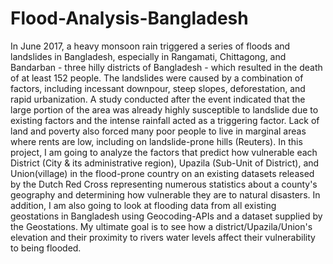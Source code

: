 # Flood-Analysis-Bangladesh

In June 2017, a heavy monsoon rain triggered a series of floods and landslides in Bangladesh, especially in Rangamati, Chittagong, and Bandarban - three hilly districts of Bangladesh - which resulted in the death of at least 152 people. The landslides were caused by a combination of factors, including incessant downpour, steep slopes, deforestation, and rapid urbanization. A study conducted after the event indicated that the large portion of the area was already highly susceptible to landslide due to existing factors and the intense rainfall acted as a triggering factor. Lack of land and poverty also forced many poor people to live in marginal areas where rents are low, including on landslide-prone hills (Reuters).
In this project, I am going to analyze the factors that predict how vulnerable each District (City & its administrative region), Upazila (Sub-Unit of District), and Union(village) in the flood-prone country on an existing datasets released by the Dutch Red Cross representing numerous statistics about a county's geography and determining how vulnerable they are to natural disasters. In addition, I am also going to look at flooding data from all existing geostations in Bangladesh using Geocoding-APIs and a dataset supplied by the Geostations. My ultimate goal is to see how a district/Upazila/Union's elevation and their proximity to rivers water levels affect their vulnerability to being flooded.

